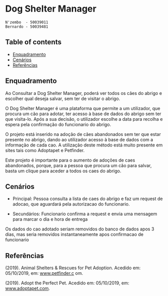 # Dog Shelter Manager

	N'zembo  - 50039011
	Bernardo - 50039481
	
## Table of contents
* [Enquadramento](#Enquadramento)
* [Cenários](#Cenários)
* [Referências](#Referências)	
	 
	
## Enquadramento
Ao Consultar a Dog Shelter Manager, poderá ver todos os cães do abrigo e escolher qual deseja salvar, sem ter de visitar o abrigo.
	
O Dog Shelter Manager é uma plataforma que permite a um utilizador, que procura um cão para adotar, ter acesso à base de dados do abrigo sem ter que visita-lo. Após a sua decisão, o utilizador escolhe a data para recolha e espera pela confirmação do funcionario do abrigo.

O projeto está inserido na adoção de cães abandonados sem ter que estar presente no abrigo, dando ao utilizador acesso à base de dados com a informação de cada cao. A utilização deste método está muito presente em sites tais como Adoptapet e Petfinder.

Este projeto é importante para o aumento de adoções de caes abandonados, porque, para a pessoa que procura um cão para salvar, basta um clique para aceder a todos os caes do abrigo.

## Cenários
* Principal: Pessoa consulta a lista de caes do abrigo e faz um request de adocao, que aguardará pela autorizacao do funcionario.

* <p>Secundários: Funcionario confirma a request e envia uma mensagem para marcar o dia e hora de entrega<br>
Os dados do cao adotado seriam removidos do banco de dados apos 3 dias, mas seria removidos instantaneamente apos confirmacao de funcionario<p>

## Referências
(2019). Animal Shelters & Rescues for Pet Adoption. Acedido em: 05/10/2019, em: www.petfinder.c	om.

(2019). Adopt the Perfect Pet. Acedido em: 05/10/2019, em: www.adoptapet.com.















